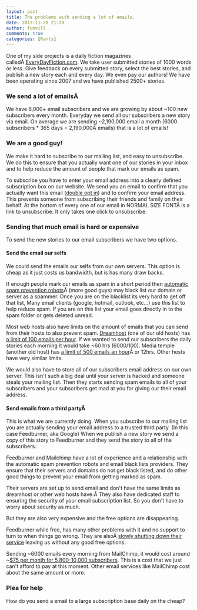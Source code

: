 ```yaml
---
layout: post
title: The problems with sending a lot of emails.
date: 2013-11-28 21:20
author: funvill
comments: true
categories: [Rants]
---
```

One of my side projects is a daily fiction magazines calledÂ <a href="http://www.everydayfiction.com/">EveryDayFiction.com</a>. We take user submitted stories of 1000 words or less. Give feedback on every submitted story, select the best stories, and publish a new story each and every day. We even pay our authors! We have been operating since 2007 and we have published 2500+ stories.
<h3><strong>We send a lot of emailsÂ </strong></h3>
We have 6,000+ email subscribers and we are growing by about ~100 new subscribers every month. Everyday we send all our subscribers a new story via email. On average we are sending ~2,190,000 email a month (6000 subscribers * 365 days = 2,190,000Â emails) that is a lot of emails!
<h3><strong>We are a good guy!</strong></h3>
We make it hard to subscribe to our mailing list, and easy to unsubscribe. We do this to ensure that you actually want one of our stories in your inbox and to help reduce the amount of people that mark our emails as spam.

To subscribe you have to enter your email address into a clearly defined subscription box on our website. We send you an email to confirm that you actually want this email (<a href="http://kb.mailchimp.com/article/how-does-confirmed-optin-or-double-optin-work">double opt in</a>) and to confirm your email address. This prevents someone from subscribing their friends and family on their behalf. At the bottom of every one of our email in NORMAL SIZE FONTÂ is a link to unsubscribe. It only takes one click to unsubscribe.
<h3><strong>Sending that much email is hard or expensive</strong></h3>
To send the new stories to our email subscribers we have two options.
<h4><strong>Send the email our selfs </strong></h4>
We could send the emails our selfs from our own servers. This option is cheap as it just costs us bandwidth, but is has many draw backs.

If enough people mark our emails as spam in a short period then <a href="http://www.spamhaus.org/">automatic spam prevention robots</a>Â (more good guys) may black list our domain or server as a spammer. Once you are on the blacklist its very hard to get off that list, Many email clients (google, hotmail, outlook, etc...) use this list to help reduce spam. If you are on this list your email goes directly in to the spam folder or gets deleted unread.

Most web hosts also have limits on the amount of emails that you can send from their hosts to also prevent spam. <a href="https://www.dreamhost.com/">Dreamhost</a> (one of our old hosts) has <a href="http://wiki.dreamhost.com/index.php/Smtp-quota">a limit of 100 emails per hour</a>. If we wanted to send our subscribers the daily stories each morning it would take ~60 hrs (6000/100). Media temple (another old host) has <a href="https://kb.mediatemple.net/questions/66/Outgoing+Email+Limitations#gs">a limit of 500 emails an hour</a>Â or 12hrs. Other hosts have very similar limits.

We would also have to store all of our subscribers email address on our own server. This isn't such a big deal until your server is hacked and someone steals your mailing list. Then they starts sending spam emails to all of your subscribers and your subscribers get mad at you for giving our their email address.
<h4><strong>Send emails from a third partyÂ </strong></h4>
This is what we are currently doing. When you subscribe to our mailing list you are actually sending your email address to a trusted third party. (In this case Feedburner, aka Google) When we publish a new story we send a copy of this story to Feedburner and they send the story to all of the subscribers.

Feedburner and Mailchimp have a lot of experience and a relationship with the automatic spam prevention robots and email black lists providers. They ensure that their servers and domains do not get black listed, and do other good things to prevent your email from getting marked as spam.

Their servers are set up to send email and don't have the same limits as dreamhost or other web hosts have.Â They also have dedicated staff to ensuring the security of your email subscription list. So you don't have to worry about security as much.

But they are also very expensive and the free options are disappearing.

Feedburner while free, has many other problems with it and no support to turn to when things go wrong. They are alsoÂ <a href="http://adsenseforfeeds.blogspot.ca/">slowly shutting down their service</a> leaving us without any good free options.

Sending ~6000 emails every morning from MailChimp, it would cost around ~<a href="http://mailchimp.com/pricing/b/growing-business/">$75 per month for 5,800-10,000 subscribers</a>. This is a cost that we just can't afford to pay at this moment. Other email services like MailChimp cost about the same amount or more.
<h3>Plea for help</h3>
How do you send a email to a large subscription base daily on the cheap?
